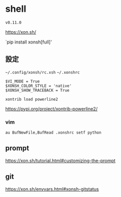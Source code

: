 # shell

`v0.11.0`

<https://xon.sh/>

`pip install xonsh[full]'

## 設定

`~/.config/xonsh/rc.xsh` `~/.xonshrc`

```
$VI_MODE = True
$XONSH_COLOR_STYLE = 'native'
$XONSH_SHOW_TRACEBACK = True

xontrib load powerline2
```

<https://pypi.org/project/xontrib-powerline2/>

### vim

```vim
au BufNewFile,BufRead .xonshrc setf python
```

## prompt

<https://xon.sh/tutorial.html#customizing-the-prompt>


## git

<https://xon.sh/envvars.html#xonsh-gitstatus>
